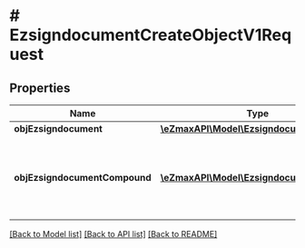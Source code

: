 # # EzsigndocumentCreateObjectV1Request

## Properties

Name | Type | Description | Notes
------------ | ------------- | ------------- | -------------
**objEzsigndocument** | [**\eZmaxAPI\Model\EzsigndocumentRequest**](EzsigndocumentRequest.md) |  | [optional]
**objEzsigndocumentCompound** | [**\eZmaxAPI\Model\EzsigndocumentRequest**](EzsigndocumentRequest.md) | An Ezsigndocument Object and children to create a complete structure | [optional]

[[Back to Model list]](../../README.md#models) [[Back to API list]](../../README.md#endpoints) [[Back to README]](../../README.md)
